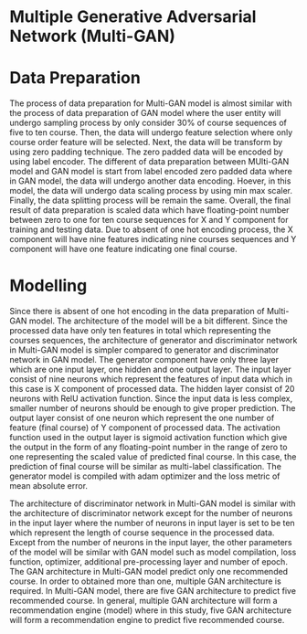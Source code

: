 # Multiple Generative Adversarial Network (Multi-GAN)
# Data Preparation

The process of data preparation for Multi-GAN model is almost similar with the process
of data preparation of GAN model where the user entity will undergo sampling process by
only consider 30% of course sequences of five to ten course. Then, the data will undergo
feature selection where only course order feature will be selected. Next, the data will be
transform by using zero padding technique. The zero padded data will be encoded by using
label encoder. The different of data preparation between MUlti-GAN model and GAN
model is start from label encoded zero padded data where in GAN model, the data will
undergo another data encoding. Hoever, in this model, the data will undergo data scaling
process by using min max scaler. Finally, the data splitting process will be remain the
same. Overall, the final result of data preparation is scaled data which have floating-point
number between zero to one for ten course sequences for X and Y component for training
and testing data. Due to absent of one hot encoding process, the X component will have
nine features indicating nine courses sequences and Y component will have one feature
indicating one final course.

# Modelling
Since there is absent of one hot encoding in the data preparation of Multi-GAN model.
The architecture of the model will be a bit different. Since the processed data have only ten
features in total which representing the courses sequences, the architecture of generator and discriminator network in Multi-GAN model is simpler compared to generator and
discriminator network in GAN model. The generator component have only three layer
which are one input layer, one hidden and one output layer. The input layer consist of nine
neurons which represent the features of input data which in this case is X component of
processed data. The hidden layer consist of 20 neurons with RelU activation function.
Since the input data is less complex, smaller number of neurons should be enough to give
proper prediction. The output layer consist of one neuron which represent the one number
of feature (final course) of Y component of processed data. The activation function used
in the output layer is sigmoid activation function which give the output in the form of any
floating-point number in the range of zero to one representing the scaled value of predicted
final course. In this case, the prediction of final course will be similar as multi-label
classification. The generator model is compiled with adam optimizer and the loss metric
of mean absolute error.

The architecture of discriminator network in Multi-GAN model is similar with the
architecture of discriminator network except for the number of neurons in the input layer
where the number of neurons in input layer is set to be ten which represent the length of
course sequence in the processed data. Except from the number of neurons in the input
layer, the other parameters of the model will be similar with GAN model such as model
compilation, loss function, optimizer, additional pre-processing layer and number of epoch. The GAN architecture in Multi-GAN model predict only one recommended course. In
order to obtained more than one, multiple GAN architecture is required. In Multi-GAN
model, there are five GAN architecture to predict five recommended course. In general,
multiple GAN architecture will form a recommendation engine (model) where in this study,
five GAN architecture will form a recommendation engine to predict five recommended
course. 
